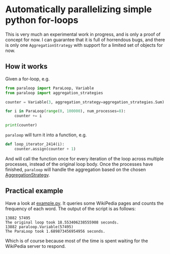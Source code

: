 # Automatically parallelizing simple python for-loops
This is very much an experimental work in progress, and is only a proof of concept for now.
I can guarantee that it is full of horrendous bugs, and there is only one `AggregationStrategy` with support for a limited set of objects for now.

## How it works
Given a for-loop, e.g.
```python
from paraloop import ParaLoop, Variable
from paraloop import aggregation_strategies

counter = Variable(3, aggregation_strategy=aggregation_strategies.Sum)

for i in ParaLoop(range(0, 100000), num_processes=8):
    counter += i

print(counter)
```

`paraloop` will turn it into a function, e.g.
```python
def loop_iterator_2414(i):
    counter.assign(counter + 1)
```

And will call the function once for every iteration of the loop across multiple processes, instead of the original loop body.
Once the processes have finished, `paraloop` will handle the aggregation based on the chosen [AggregationStrategy](./paraloop/aggregation_strategies.py).

## Practical example
Have a look at [example.py](./example.py).
It queries some WikiPedia pages and counts the frequency of each word.
The output of the script is as follows:
```
13882 57495
The original loop took 18.553406238555908 seconds.
13882 paraloop.Variable(57495)
The ParaLoop took 1.689873456954956 seconds.
```
Which is of course because most of the time is spent waiting for the WikiPedia server to respond.
